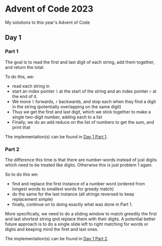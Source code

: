 # Advent of Code 2023

My solutions to this year's Advent of Code

## Day 1

### Part 1

The goal is to read the first and last digit of each string, add them together, and return the total.

To do this, we:
* read each string in
* start an index pointer `l` at the start of the string and an index pointer `r` at the end of it.
* We move `l` forwards, `r` backwards, and stop each when they find a digit in the string (potentially overlapping on the same digit)
* Thus we get the first and last digit, which we stick together to make a single two-digit number, adding each to a list
* Finally, we do an add reduce on the list of numbers to get the sum, and print that

The implementation(s) can be found in [Day 1 Part 1]().

### Part 2

The difference this time is that there are number-words instead of just digits which need to be treated like digits. Otherwise this is just problem 1 again.

So to do this we:
* find and replace the first instance of a number word (ordered from longest words to smallest words for greedy match)
* do the same for the last instance (all strings reversed to keep replacement simple)
* finally, continue on to doing exactly what was done in Part 1.

More specifically, we need to do a sliding window to match greedily the first and last shortest string qnd replace them with their digits.
A potential better future approach is to do a single slide left to right matching for words or digits and keeping mind the firet and last ones.

The implementation(s) can be found in [Day 1 Part 2]().
